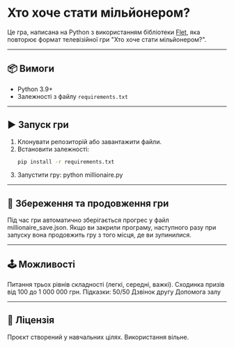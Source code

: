 # Хто хоче стати мільйонером?

Це гра, написана на Python з використанням бібліотеки [Flet](https://flet.dev/), яка повторює формат телевізійної гри "Хто хоче стати мільйонером?".

---

## 📦 Вимоги
- Python 3.9+
- Залежності з файлу `requirements.txt`

---

## ▶️ Запуск гри
1. Клонувати репозиторій або завантажити файли.
2. Встановити залежності:
   ```bash
   pip install -r requirements.txt
3. Запустити гру:
   python millionaire.py

---

## 💾 Збереження та продовження гри
Під час гри автоматично зберігається прогрес у файл millionaire_save.json.
Якщо ви закрили програму, наступного разу при запуску вона продовжить гру з того місця, де ви зупинилися.

---

## 🕹 Можливості
Питання трьох рівнів складності (легкі, середні, важкі).
Сходинка призів від 100 до 1 000 000 грн.
Підказки:
  50/50
  Дзвінок другу
  Допомога залу

---

## 📖 Ліцензія
Проєкт створений у навчальних цілях. Використання вільне.
